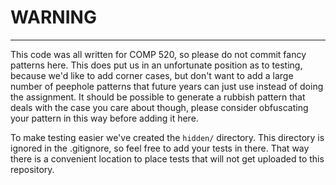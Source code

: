 # WARNING #
-----------

This code was all written for COMP 520, so please do not commit fancy patterns here.  This does
put us in an unfortunate position as to testing, because we'd like to add corner cases, but don't
want to add a large number of peephole patterns that future years can just use instead of doing the
assignment.  It should be possible to generate a rubbish pattern that deals with the case you care
about though, please consider obfuscating your pattern in this way before adding it here.

To make testing easier we've created the  `hidden/` directory.  This directory is ignored in the
.gitignore, so feel free to add your tests in there.  That way there is a convenient location to
place tests that will not get uploaded to this repository.
